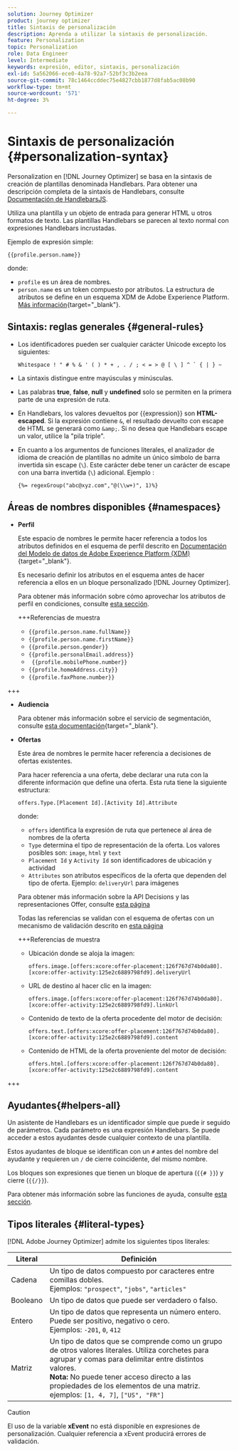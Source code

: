 ```yaml
---
solution: Journey Optimizer
product: journey optimizer
title: Sintaxis de personalización
description: Aprenda a utilizar la sintaxis de personalización.
feature: Personalization
topic: Personalization
role: Data Engineer
level: Intermediate
keywords: expresión, editor, sintaxis, personalización
exl-id: 5a562066-ece0-4a78-92a7-52bf3c3b2eea
source-git-commit: 78c1464ccddec75e4827cbb1877d8fab5ac08b90
workflow-type: tm+mt
source-wordcount: '571'
ht-degree: 3%

---
```


# Sintaxis de personalización {#personalization-syntax}

Personalization en [!DNL Journey Optimizer] se basa en la sintaxis de creación de plantillas denominada Handlebars. Para obtener una descripción completa de la sintaxis de Handlebars, consulte [Documentación de HandlebarsJS](https://handlebarsjs.com/).

Utiliza una plantilla y un objeto de entrada para generar HTML u otros formatos de texto. Las plantillas Handlebars se parecen al texto normal con expresiones Handlebars incrustadas.

Ejemplo de expresión simple:

`{{profile.person.name}}`

donde:

* `profile` es un área de nombres.
* `person.name` es un token compuesto por atributos. La estructura de atributos se define en un esquema XDM de Adobe Experience Platform. [Más información](https://experienceleague.adobe.com/docs/experience-platform/xdm/home.html?lang=es){target="_blank"}.

## Sintaxis: reglas generales {#general-rules}

* Los identificadores pueden ser cualquier carácter Unicode excepto los siguientes:

  ```
  Whitespace ! " # % & ' ( ) * + , . / ; < = > @ [ \ ] ^ ` { | } ~
  ```

* La sintaxis distingue entre mayúsculas y minúsculas.

* Las palabras **true**, **false**, **null** y **undefined** solo se permiten en la primera parte de una expresión de ruta.

* En Handlebars, los valores devueltos por {{expression}} son **HTML-escaped**. Si la expresión contiene `&`, el resultado devuelto con escape de HTML se generará como `&amp;`. Si no desea que Handlebars escape un valor, utilice la &quot;pila triple&quot;.

* En cuanto a los argumentos de funciones literales, el analizador de idioma de creación de plantillas no admite un único símbolo de barra invertida sin escape (`\`). Este carácter debe tener un carácter de escape con una barra invertida (`\`) adicional. Ejemplo :

  `{%= regexGroup("abc@xyz.com","@(\\w+)", 1)%}`

## Áreas de nombres disponibles {#namespaces}

* **Perfil**

  Este espacio de nombres le permite hacer referencia a todos los atributos definidos en el esquema de perfil descrito en [Documentación del Modelo de datos de Adobe Experience Platform (XDM)](https://experienceleague.adobe.com/docs/experience-platform/xdm/home.html?lang=es){target="_blank"}.

  Es necesario definir los atributos en el esquema antes de hacer referencia a ellos en un bloque personalizado [!DNL Journey Optimizer].

  Para obtener más información sobre cómo aprovechar los atributos de perfil en condiciones, consulte [esta sección](functions/helpers.md#if-function).

  +++Referencias de muestra

   * `{{profile.person.name.fullName}}`
   * `{{profile.person.name.firstName}}`
   * `{{profile.person.gender}}`
   * `{{profile.personalEmail.address}}`
   * ` {{profile.mobilePhone.number}}`
   * `{{profile.homeAddress.city}}`
   * `{{profile.faxPhone.number}}`

+++

* **Audiencia**

  Para obtener más información sobre el servicio de segmentación, consulte [esta documentación](https://experienceleague.adobe.com/docs/experience-platform/segmentation/home.html?lang=es){target="_blank"}.

* **Ofertas**

  Este área de nombres le permite hacer referencia a decisiones de ofertas existentes.

  Para hacer referencia a una oferta, debe declarar una ruta con la diferente información que define una oferta. Esta ruta tiene la siguiente estructura:

  `offers.Type.[Placement Id].[Activity Id].Attribute`

  donde:

   * `offers` identifica la expresión de ruta que pertenece al área de nombres de la oferta
   * `Type` determina el tipo de representación de la oferta. Los valores posibles son: `image`, `html` y `text`
   * `Placement Id` y `Activity Id` son identificadores de ubicación y actividad
   * `Attributes` son atributos específicos de la oferta que dependen del tipo de oferta. Ejemplo: `deliveryUrl` para imágenes

  Para obtener más información sobre la API Decisions y las representaciones Offer, consulte [esta página](../offers/api-reference/offer-delivery-api/decisioning-api.md)

  Todas las referencias se validan con el esquema de ofertas con un mecanismo de validación descrito en [esta página](../personalization/personalization-build-expressions.md)

  +++Referencias de muestra

   * Ubicación donde se aloja la imagen:

     `offers.image.[offers:xcore:offer-placement:126f767d74b0da80].[xcore:offer-activity:125e2c6889798fd9].deliveryUrl`

   * URL de destino al hacer clic en la imagen:

     `offers.image.[offers:xcore:offer-placement:126f767d74b0da80].[xcore:offer-activity:125e2c6889798fd9].linkUrl`

   * Contenido de texto de la oferta procedente del motor de decisión:

     `offers.text.[offers:xcore:offer-placement:126f767d74b0da80].[xcore:offer-activity:125e2c6889798fd9].content`

   * Contenido de HTML de la oferta proveniente del motor de decisión:

     `offers.html.[offers:xcore:offer-placement:126f767d74b0da80].[xcore:offer-activity:125e2c6889798fd9].content`

+++

## Ayudantes{#helpers-all}

Un asistente de Handlebars es un identificador simple que puede ir seguido de parámetros. Cada parámetro es una expresión Handlebars. Se puede acceder a estos ayudantes desde cualquier contexto de una plantilla.

Estos ayudantes de bloque se identifican con un `#` antes del nombre del ayudante y requieren un `/` de cierre coincidente, del mismo nombre.

Los bloques son expresiones que tienen un bloque de apertura (`{{# }}`) y cierre (`{{/}}`).

Para obtener más información sobre las funciones de ayuda, consulte [esta sección](functions/helpers.md).

## Tipos literales {#literal-types}

[!DNL Adobe Journey Optimizer] admite los siguientes tipos literales:

| Literal | Definición |
| ------- | ---------- |
| Cadena | Un tipo de datos compuesto por caracteres entre comillas dobles. <br>Ejemplos: `"prospect"`, `"jobs"`, `"articles"` |
| Booleano | Un tipo de datos que puede ser verdadero o falso. |
| Entero | Un tipo de datos que representa un número entero. Puede ser positivo, negativo o cero. <br>Ejemplos: `-201`, `0`, `412` |
| Matriz | Un tipo de datos que se comprende como un grupo de otros valores literales. Utiliza corchetes para agrupar y comas para delimitar entre distintos valores. <br> **Nota:** No puede tener acceso directo a las propiedades de los elementos de una matriz. <br> ejemplos: `[1, 4, 7]`, `["US", "FR"]` |

>[!CAUTION]
>
>El uso de la variable **xEvent** no está disponible en expresiones de personalización. Cualquier referencia a xEvent producirá errores de validación.
